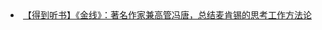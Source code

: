 <li><a href="https://www.dedao.cn/share/packet?packetId=XPDp0L7W8zbMmalySMd4tWZg43MvOyY5&uid=WcvhIWSf03ESYVls0ZfAMw">【得到听书】《金线》：著名作家兼高管冯唐，总结麦肯锡的思考工作方法论</a></li>
